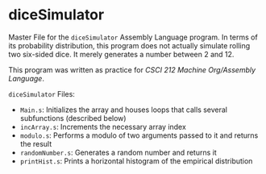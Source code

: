 # diceSimulator
Master File for the `diceSimulator` Assembly Language program. In terms of its probability distribution, this program does not actually simulate rolling two six-sided dice. It merely generates a number between 2 and 12.

This program was written as practice for *CSCI 212 Machine Org/Assembly Language*.

`diceSimulator` Files:
- `Main.s`: Initializes the array and houses loops that calls several subfunctions (described below)
- `incArray.s`: Increments the necessary array index
- `modulo.s`: Performs a modulo of two arguments passed to it and returns the result
- `randomNumber.s`: Generates a random number and returns it
- `printHist.s`: Prints a horizontal histogram of the empirical distribution
